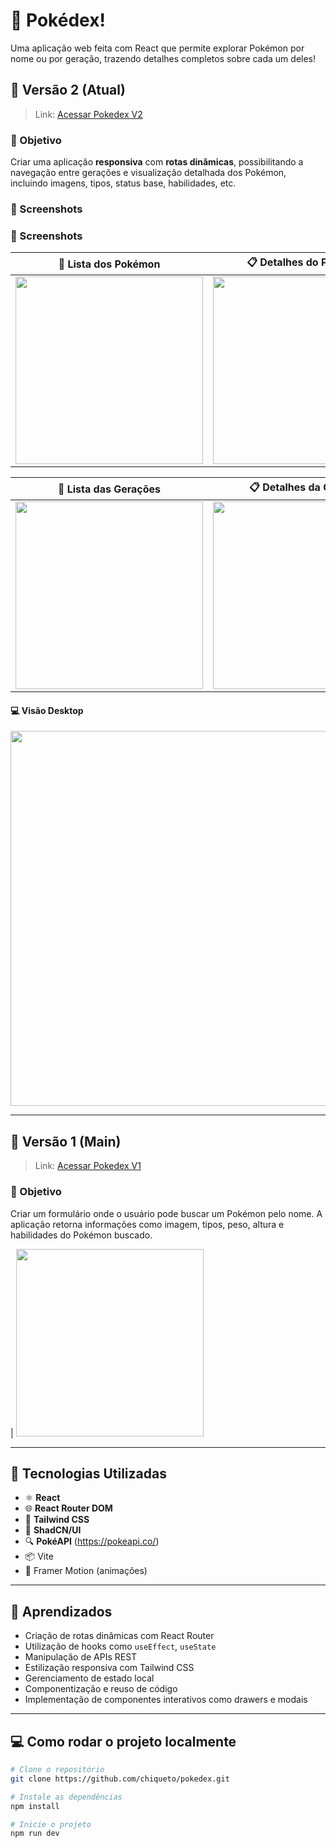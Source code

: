 # 📘 Pokédex!

Uma aplicação web feita com React que permite explorar Pokémon por nome ou por geração, trazendo detalhes completos sobre cada um deles!

## 🔄 Versão 2 (Atual)

> Link: [Acessar Pokedex V2](https://pokedex-8gc8d6k1c-luis-felipe-mozer-chiquetos-projects.vercel.app/)

### 🎯 Objetivo
Criar uma aplicação **responsiva** com **rotas dinâmicas**, possibilitando a navegação entre gerações e visualização detalhada dos Pokémon, incluindo imagens, tipos, status base, habilidades, etc.

### 📸 Screenshots

### 📸 Screenshots

| 🧬 Lista dos Pokémon | 📋 Detalhes do Pokémon |
|------------|------------------------|
| <img src="https://github.com/user-attachments/assets/c8a5b307-27e6-4cc6-8308-5a917bb0eb50" width="300"/> | <img src="https://github.com/user-attachments/assets/c42457e1-c3af-4f7c-b4a4-d3838ea9d2d1" width="300"/> |

| 🧬 Lista das Gerações | 📋 Detalhes da Geração |
|------------|------------------------|
| <img src="https://github.com/user-attachments/assets/14e58e91-20df-474c-a07f-a4996200bf10" width="300"/> | <img src="" width="300"/> |



#### 💻 Visão Desktop

<img src="https://github.com/user-attachments/assets/863895dc-c5ac-48f2-9ab2-186df56e7cfa" width="600"/>


---

## 🧪 Versão 1 (Main)

> Link: [Acessar Pokedex V1](https://pokedex-alpha-jade.vercel.app/)

### 🎯 Objetivo
Criar um formulário onde o usuário pode buscar um Pokémon pelo nome. A aplicação retorna informações como imagem, tipos, peso, altura e habilidades do Pokémon buscado.

| <img src="https://github.com/user-attachments/assets/34e8010e-a475-4865-811b-581ed6aedbf0" width="300"/> 


---

## 🚀 Tecnologias Utilizadas

- ⚛️ **React**
- 🌐 **React Router DOM**
- 💅 **Tailwind CSS**
- 🍃 **ShadCN/UI**
- 🔍 **PokéAPI** (https://pokeapi.co/)
- 📦 Vite
- 🎨 Framer Motion (animações)

---

## 🧠 Aprendizados

- Criação de rotas dinâmicas com React Router
- Utilização de hooks como `useEffect`, `useState`
- Manipulação de APIs REST
- Estilização responsiva com Tailwind CSS
- Gerenciamento de estado local
- Componentização e reuso de código
- Implementação de componentes interativos como drawers e modais

---

## 💻 Como rodar o projeto localmente

```bash
# Clone o repositório
git clone https://github.com/chiqueto/pokedex.git

# Instale as dependências
npm install

# Inicie o projeto
npm run dev

